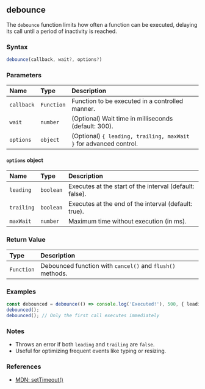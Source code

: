 ## debounce

The `debounce` function limits how often a function can be executed, delaying its call until a period of inactivity is reached.

### Syntax

```typescript
debounce(callback, wait?, options?)
```

### Parameters

| Name        | Type     | Description                                                        |
| :---------- | :------- | :-----------------------------------------------------------------|
| `callback`  | `Function` | Function to be executed in a controlled manner.                  |
| `wait`      | `number`   | (Optional) Wait time in milliseconds (default: 300).             |
| `options`   | `object`   | (Optional) `{ leading, trailing, maxWait }` for advanced control.|

#### `options` object
| Name        | Type      | Description                                              |
| :---------- | :-------- | :------------------------------------------------------|
| `leading`   | `boolean` | Executes at the start of the interval (default: false). |
| `trailing`  | `boolean` | Executes at the end of the interval (default: true).    |
| `maxWait`   | `number`  | Maximum time without execution (in ms).                 |

### Return Value

| Type     | Description                                                      |
| :------- | :---------------------------------------------------------------|
| `Function` | Debounced function with `cancel()` and `flush()` methods.      |

### Examples

```typescript
const debounced = debounce(() => console.log('Executed!'), 500, { leading: true });
debounced();
debounced(); // Only the first call executes immediately
```

### Notes

- Throws an error if both `leading` and `trailing` are `false`.
- Useful for optimizing frequent events like typing or resizing.

### References
- [MDN: setTimeout()](https://developer.mozilla.org/pt-BR/docs/Web/API/setTimeout)
